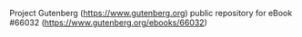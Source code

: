 Project Gutenberg (https://www.gutenberg.org) public repository for
eBook #66032 (https://www.gutenberg.org/ebooks/66032)
